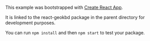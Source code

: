 This example was bootstrapped with [Create React App](https://github.com/facebook/create-react-app).

It is linked to the react-geokbd package in the parent directory for development purposes.

You can run `npm install` and then `npm start` to test your package.
